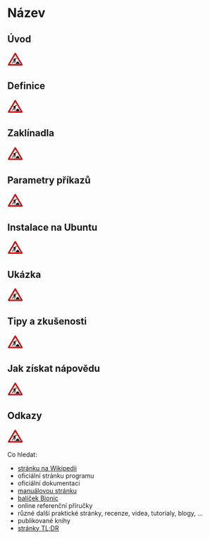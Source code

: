 <!--

Linux Kniha kouzel, kapitola [DOPLNIT NÁZEV]
Copyright (c) 2019 Singularis <singularis@volny.cz>

Toto dílo je dílem svobodné kultury; můžete ho šířit a modifikovat pod
podmínkami licence Creative Commons Attribution-ShareAlike 4.0 International
vydané neziskovou organizací Creative Commons. Text licence je přiložený
k tomuto projektu nebo ho můžete najít na webové adrese:

https://creativecommons.org/licenses/by-sa/4.0/

-->
<!--
Poznámky:

-->

# Název

<!--
Odkomentujte a vyplňte štítky, zejména rozlišení na {program} a {tematický okruh}:
-- !Štítky: {...}{...}
-->

## Úvod
<!--
- Vymezte, co je předmětem této kapitoly.
- Obecně popište základní principy, na kterých fungují používané nástroje.
- Uveďte, co kapitola nepokrývá, ačkoliv by to čtenář mohl očekávat.
-->
![ve výstavbě](../obrazky/ve-vystavbe.png)

## Definice
<!--
- Uveďte výčet specifických pojmů pro použití v této kapitole a tyto pojmy definujte co nejprecizněji.
-->
![ve výstavbě](../obrazky/ve-vystavbe.png)

## Zaklínadla
<!--
- Rozdělte na podsekce a naplňte „zaklínadly“.
-->
![ve výstavbě](../obrazky/ve-vystavbe.png)

## Parametry příkazů
<!--
- Pokud zaklínadla nepředstavují kompletní příkazy, v této sekci musíte popsat, jak z nich kompletní příkazy sestavit.
- Jinak by zde měl být přehled nejužitečnějších parametrů používaných nástrojů.
-->
![ve výstavbě](../obrazky/ve-vystavbe.png)

## Instalace na Ubuntu
<!--
- Jako zaklínadlo bez titulku uveďte příkazy (popř. i akce) nutné k instalaci a zprovoznění všech nástrojů požadovaných kterýmkoliv zaklínadlem uvedeným v kapitole. Po provedení těchto činností musí být nástroje plně zkonfigurované a připravené k práci.
- Ve výčtu balíků k instalaci vycházejte z minimální instalace Ubuntu.
-->
![ve výstavbě](../obrazky/ve-vystavbe.png)

## Ukázka
<!--
- Tuto sekci ponechávat jen v kapitolách, kde dává smysl.
- Zdrojový kód, konfigurační soubor nebo interakce s programem, a to v úplnosti − ukázka musí být natolik úplná, aby ji v této podobě šlo spustit, ale současně natolik stručná, aby se vešla na jednu stranu A5.
- Snažte se v ukázce ilustrovat co nejvíc zaklínadel z této kapitoly.
-->
![ve výstavbě](../obrazky/ve-vystavbe.png)

## Tipy a zkušenosti
<!--
- Do odrážek uveďte konkrétní zkušenosti, které jste při práci s nástrojem získali; zejména případy, kdy vás chování programu překvapilo nebo očekáváte, že by mohlo překvapit začátečníky.
- Popište typické chyby nových uživatelů a jak se jim vyhnout.
- Buďte co nejstručnější; neodbíhejte k popisování čehokoliv vedlejšího, co je dost možné, že už čtenář zná.
-->
![ve výstavbě](../obrazky/ve-vystavbe.png)

## Jak získat nápovědu
<!--
- Uveďte, které informační zdroje jsou pro začátečníka nejlepší k získání rychlé a obsáhlé nápovědy. Typicky jsou to manuálové stránky, vestavěná nápověda programu nebo webové zdroje (ale neuvádějte konkrétní odkazy, ty patří do sekce „Odkazy“).
-->
![ve výstavbě](../obrazky/ve-vystavbe.png)

## Odkazy
![ve výstavbě](../obrazky/ve-vystavbe.png)

Co hledat:

* [stránku na Wikipedii](https://cs.wikipedia.org/wiki/Hlavn%C3%AD_strana)
* oficiální stránku programu
* oficiální dokumentaci
* [manuálovou stránku](http://manpages.ubuntu.com/)
* [balíček Bionic](https://packages.ubuntu.com/)
* online referenční příručky
* různé další praktické stránky, recenze, videa, tutorialy, blogy, ...
* publikované knihy
* [stránky TL;DR](https://github.com/tldr-pages/tldr/tree/master/pages/common)
